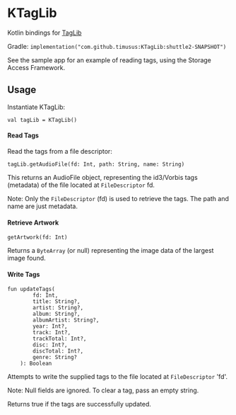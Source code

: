 # KTagLib

Kotlin bindings for [TagLib](https://github.com/taglib/taglib)

Gradle:
`implementation("com.github.timusus:KTagLib:shuttle2-SNAPSHOT")`

See the sample app for an example of reading tags, using the Storage Access Framework.


## Usage ##

Instantiate KTagLib:

`val tagLib = KTagLib()`

#### Read Tags ####

Read the tags from a file descriptor:

`tagLib.getAudioFile(fd: Int, path: String, name: String)`

This returns an AudioFile object, representing the id3/Vorbis tags (metadata) of the file located at `FileDescriptor` fd.

Note: Only the `FileDescriptor` (fd) is used to retrieve the tags. The path and name are just metadata.


#### Retrieve Artwork ####

`getArtwork(fd: Int)`

Returns a `ByteArray` (or null) representing the image data of the largest image found.


#### Write Tags ####

    fun updateTags(
            fd: Int,
            title: String?,
            artist: String?,
            album: String?,
            albumArtist: String?,
            year: Int?,
            track: Int?,
            trackTotal: Int?,
            disc: Int?,
            discTotal: Int?,
            genre: String?
        ): Boolean

Attempts to write the supplied tags to the file located at `FileDescriptor` 'fd'.

Note: Null fields are ignored. To clear a tag, pass an empty string.

Returns true if the tags are successfully updated.
